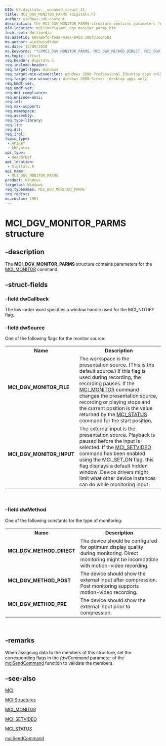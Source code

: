 ```yaml
---
UID: NS:digitalv.__unnamed_struct_11
title: MCI_DGV_MONITOR_PARMS (digitalv.h)
author: windows-sdk-content
description: The MCI_DGV_MONITOR_PARMS structure contains parameters for the MCI_MONITOR command.
old-location: multimedia\mci_dgv_monitor_parms.htm
tech.root: Multimedia
ms.assetid: 606a86fc-fede-43ea-84b2-386f23ca45b1
ms.author: windowssdkdev
ms.date: 12/05/2018
ms.keywords: "*LPMCI_DGV_MONITOR_PARMS, MCI_DGV_METHOD_DIRECT, MCI_DGV_METHOD_POST, MCI_DGV_METHOD_PRE, MCI_DGV_MONITOR_FILE, MCI_DGV_MONITOR_INPUT, MCI_DGV_MONITOR_PARMS, MCI_DGV_MONITOR_PARMS structure [Windows Multimedia], _win32_MCI_DGV_MONITOR_PARMS_str, digitalv/MCI_DGV_MONITOR_PARMS, multimedia.mci_dgv_monitor_parms"
ms.topic: struct
req.header: digitalv.h
req.include-header: 
req.target-type: Windows
req.target-min-winverclnt: Windows 2000 Professional [desktop apps only]
req.target-min-winversvr: Windows 2000 Server [desktop apps only]
req.kmdf-ver: 
req.umdf-ver: 
req.ddi-compliance: 
req.unicode-ansi: 
req.idl: 
req.max-support: 
req.namespace: 
req.assembly: 
req.type-library: 
req.lib: 
req.dll: 
req.irql: 
topic_type:
 - APIRef
 - kbSyntax
api_type:
 - HeaderDef
api_location:
 - Digitalv.h
api_name:
 - MCI_DGV_MONITOR_PARMS
product: Windows
targetos: Windows
req.typenames: MCI_DGV_MONITOR_PARMS
req.redist: 
ms.custom: 19H1
---
```


# MCI_DGV_MONITOR_PARMS structure


## -description



The <b>MCI_DGV_MONITOR_PARMS</b> structure contains parameters for the <a href="https://docs.microsoft.com/windows/desktop/Multimedia/mci-monitor">MCI_MONITOR</a> command.




## -struct-fields




### -field dwCallback

The low-order word specifies a window handle used for the MCI_NOTIFY flag.


### -field dwSource

One of the following flags for the monitor source:

<table>
<tr>
<th>Name</th>
<th>Description</th>
</tr>
<tr>
<td width="40%"><a id="MCI_DGV_MONITOR_FILE"></a><a id="mci_dgv_monitor_file"></a><dl>
<dt><b>MCI_DGV_MONITOR_FILE</b></dt>
</dl>
</td>
<td width="60%">
The workspace is the presentation source. (This is the default source.) If this flag is used during recording, the recording pauses. If the <a href="https://docs.microsoft.com/windows/desktop/Multimedia/mci-monitor">MCI_MONITOR</a> command changes the presentation source, recording or playing stops and the current position is the value returned by the <a href="https://docs.microsoft.com/windows/desktop/Multimedia/mci-status">MCI_STATUS</a> command for the start position.

</td>
</tr>
<tr>
<td width="40%"><a id="MCI_DGV_MONITOR_INPUT"></a><a id="mci_dgv_monitor_input"></a><dl>
<dt><b>MCI_DGV_MONITOR_INPUT</b></dt>
</dl>
</td>
<td width="60%">
The external input is the presentation source. Playback is paused before the input is selected. If the <a href="https://docs.microsoft.com/windows/desktop/Multimedia/mci-setvideo">MCI_SETVIDEO</a> command has been enabled using the MCI_SET_ON flag, this flag displays a default hidden window. Device drivers might limit what other device instances can do while monitoring input.

</td>
</tr>
</table>
 


### -field dwMethod

One of the following constants for the type of monitoring:

<table>
<tr>
<th>Name</th>
<th>Description</th>
</tr>
<tr>
<td width="40%"><a id="MCI_DGV_METHOD_DIRECT"></a><a id="mci_dgv_method_direct"></a><dl>
<dt><b>MCI_DGV_METHOD_DIRECT</b></dt>
</dl>
</td>
<td width="60%">
The device should be configured for optimum display quality during monitoring. Direct monitoring might be incompatible with motion-video recording.

</td>
</tr>
<tr>
<td width="40%"><a id="MCI_DGV_METHOD_POST"></a><a id="mci_dgv_method_post"></a><dl>
<dt><b>MCI_DGV_METHOD_POST</b></dt>
</dl>
</td>
<td width="60%">
The device should show the external input after compression. Post monitoring supports motion-video recording.

</td>
</tr>
<tr>
<td width="40%"><a id="MCI_DGV_METHOD_PRE"></a><a id="mci_dgv_method_pre"></a><dl>
<dt><b>MCI_DGV_METHOD_PRE</b></dt>
</dl>
</td>
<td width="60%">
The device should show the external input prior to compression.

</td>
</tr>
</table>
 


## -remarks



When assigning data to the members of this structure, set the corresponding flags in the <i>fdwCommand</i> parameter of the <a href="https://docs.microsoft.com/previous-versions//dd757160(v=vs.85)">mciSendCommand</a> function to validate the members.




## -see-also




<a href="https://docs.microsoft.com/windows/desktop/Multimedia/mci">MCI</a>



<a href="https://docs.microsoft.com/windows/desktop/Multimedia/mci-structures">MCI Structures</a>



<a href="https://docs.microsoft.com/windows/desktop/Multimedia/mci-monitor">MCI_MONITOR</a>



<a href="https://docs.microsoft.com/windows/desktop/Multimedia/mci-setvideo">MCI_SETVIDEO</a>



<a href="https://docs.microsoft.com/windows/desktop/Multimedia/mci-status">MCI_STATUS</a>



<a href="https://docs.microsoft.com/previous-versions//dd757160(v=vs.85)">mciSendCommand</a>
 

 

